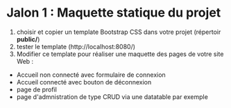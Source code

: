 # Jalon 1 : Maquette statique du projet

1. choisir et copier un template Bootstrap CSS dans votre projet (répertoir **public/**)
2. tester le template (http://localhost:8080/)
3. Modifier ce template pour réaliser une maquette des pages de votre site Web :
- Accueil non connecté avec formulaire de connexion
- Accueil connecté avec bouton de déconnexion
- page de profil
- page d'admnistration de type CRUD via une datatable par exemple

